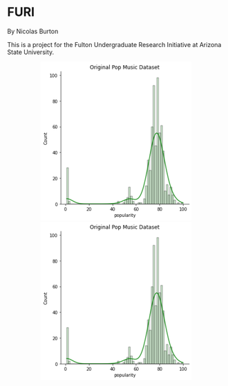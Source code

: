 # FURI
By Nicolas Burton

This is a project for the Fulton Undergraduate Research Initiative at Arizona State University.


<p align="center">
  <img src="https://github.com/SimpleNic/FURI/blob/main/images/OriginalPopSet.png?raw=true" width="350" title="hover text">
  <img src="https://github.com/SimpleNic/FURI/blob/main/images/OriginalPopSet.png?raw=true" width="350" alt="accessibility text">
</p>

